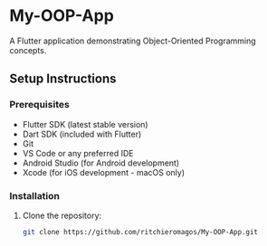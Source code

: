 # My-OOP-App

A Flutter application demonstrating Object-Oriented Programming concepts.

## Setup Instructions

### Prerequisites
- Flutter SDK (latest stable version)
- Dart SDK (included with Flutter)
- Git
- VS Code or any preferred IDE
- Android Studio (for Android development)
- Xcode (for iOS development - macOS only)

### Installation
1. Clone the repository:
   ```bash
   git clone https://github.com/ritchieromagos/My-OOP-App.git